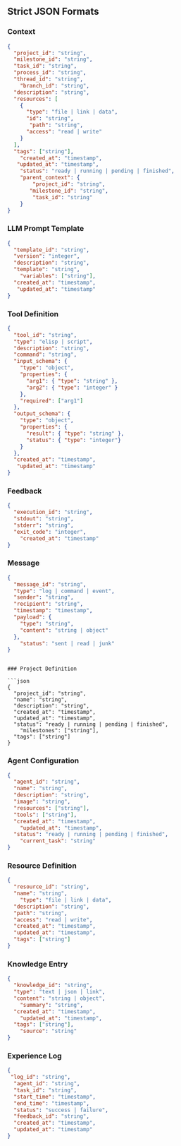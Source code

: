<!-- ---
!-- title: ./Ninja/docs/dev_memo/formats.md
!-- author: ywatanabe
!-- date: 2024-12-18 14:11:25
!-- --- -->


## Strict JSON Formats

### Context

```json
{
  "project_id": "string",
  "milestone_id": "string",
  "task_id": "string",
  "process_id": "string",
  "thread_id": "string",
    "branch_id": "string",
  "description": "string",
  "resources": [
    {
      "type": "file | link | data",
      "id": "string",
       "path": "string",
      "access": "read | write"
    }
  ],
  "tags": ["string"],
    "created_at": "timestamp",
   "updated_at": "timestamp",
    "status": "ready | running | pending | finished",
    "parent_context": {
        "project_id": "string",
       "milestone_id": "string",
        "task_id": "string"
    }
}
```

### LLM Prompt Template

```json
{
  "template_id": "string",
  "version": "integer",
  "description": "string",
  "template": "string",
    "variables": ["string"],
  "created_at": "timestamp",
   "updated_at": "timestamp"
}
```

### Tool Definition

```json
{
  "tool_id": "string",
  "type": "elisp | script",
  "description": "string",
  "command": "string",
  "input_schema": {
    "type": "object",
    "properties": {
      "arg1": { "type": "string" },
      "arg2": { "type": "integer" }
    },
    "required": ["arg1"]
  },
  "output_schema": {
    "type": "object",
    "properties": {
      "result": { "type": "string" },
      "status": { "type": "integer"}
    }
  },
  "created_at": "timestamp",
   "updated_at": "timestamp"
}
```

### Feedback

```json
{
  "execution_id": "string",
  "stdout": "string",
  "stderr": "string",
  "exit_code": "integer",
    "created_at": "timestamp"
}
```

### Message

```json
{
  "message_id": "string",
  "type": "log | command | event",
  "sender": "string",
  "recipient": "string",
  "timestamp": "timestamp",
  "payload": {
    "type": "string",
    "content": "string | object"
  },
    "status": "sent | read | junk"
}
```
```

### Project Definition

```json
{
  "project_id": "string",
  "name": "string",
  "description": "string",
  "created_at": "timestamp",
  "updated_at": "timestamp",
  "status": "ready | running | pending | finished",
    "milestones": ["string"],
  "tags": ["string"]
}
```

### Agent Configuration

```json
{
  "agent_id": "string",
  "name": "string",
  "description": "string",
  "image": "string",
  "resources": ["string"],
  "tools": ["string"],
  "created_at": "timestamp",
    "updated_at": "timestamp",
  "status": "ready | running | pending | finished",
    "current_task": "string"
}
```

### Resource Definition

```json
{
  "resource_id": "string",
  "name": "string",
    "type": "file | link | data",
  "description": "string",
  "path": "string",
  "access": "read | write",
  "created_at": "timestamp",
  "updated_at": "timestamp",
  "tags": ["string"]
}
```

### Knowledge Entry

```json
{
  "knowledge_id": "string",
  "type": "text | json | link",
  "content": "string | object",
    "summary": "string",
  "created_at": "timestamp",
    "updated_at": "timestamp",
  "tags": ["string"],
    "source": "string"
}
```

### Experience Log

```json
{
 "log_id": "string",
  "agent_id": "string",
  "task_id": "string",
  "start_time": "timestamp",
  "end_time": "timestamp",
  "status": "success | failure",
  "feedback_id": "string",
  "created_at": "timestamp",
  "updated_at": "timestamp"
}
```
